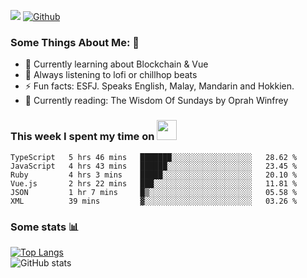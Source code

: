 ![](https://visitor-badge.laobi.icu/badge?page_id=seanho96.seanho96)
[![Github](https://img.shields.io/github/followers/seanho96?label=Follow&style=social)](https://github.com/seanho96)

### Some Things About Me: 👋
- 🌱 Currently learning about Blockchain & Vue
- :musical_note: Always listening to lofi or chillhop beats
- :zap: Fun facts: ESFJ. Speaks English, Malay, Mandarin and Hokkien.
- :book: Currently reading: The Wisdom Of Sundays by Oprah Winfrey

### This week I spent my time on <img src="https://media.giphy.com/media/SvQzkTQb3ZwKcj1QTO/giphy.gif" width="32">

<!--START_SECTION:waka-->

```text
TypeScript   5 hrs 46 mins   ███████░░░░░░░░░░░░░░░░░░   28.62 %
JavaScript   4 hrs 43 mins   ██████░░░░░░░░░░░░░░░░░░░   23.45 %
Ruby         4 hrs 3 mins    █████░░░░░░░░░░░░░░░░░░░░   20.10 %
Vue.js       2 hrs 22 mins   ███░░░░░░░░░░░░░░░░░░░░░░   11.81 %
JSON         1 hr 7 mins     █▒░░░░░░░░░░░░░░░░░░░░░░░   05.58 %
XML          39 mins         ▓░░░░░░░░░░░░░░░░░░░░░░░░   03.26 %
```

<!--END_SECTION:waka-->

### Some stats 📊

[![Top Langs](https://github-readme-stats.vercel.app/api/top-langs/?username=seanho96&layout=compact&theme=graywhite)](https://github.com/anuraghazra/github-readme-stats)
<br/>
![GitHub stats](https://github-readme-stats.vercel.app/api?username=seanho96&show_icons=true&theme=graywhite)


